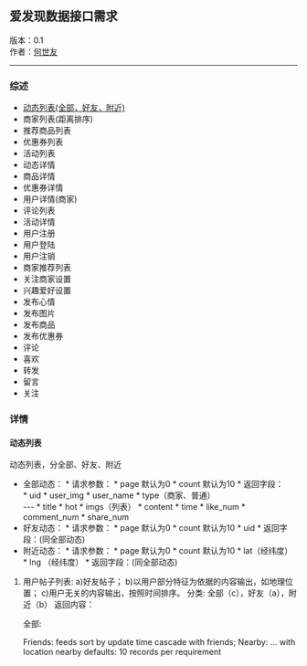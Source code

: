 爱发现数据接口需求
---------
版本：0.1  
作者：[何世友](mailto:ernest.he2009@gmail.com)
***
### 综述
*   [动态列表(全部，好友，附近)](#dtlb)
*   商家列表(距离排序)
*   推荐商品列表
*   优惠券列表
*   活动列表
*   动态详情
*   商品详情
*   优惠券详情
*   用户详情(商家)
*   评论列表
*   活动详情
*   用户注册
*   用户登陆
*   用户注销
*   商家推荐列表
*   关注商家设置
*   兴趣爱好设置
*   发布心情
*   发布图片
*   发布商品
*   发布优惠券
*   评论
*   喜欢
*   转发
*   留言
*   关注 

### 详情
#### <a id="dtlb">动态列表</a>
动态列表，分全部、好友、附近
 
 * 全部动态：
       * 请求参数：
         * page 默认为0
         * count 默认为10
       * 返回字段：  
	    * uid
	    * user_img
	    * user_name
	    * type（商家、普通）  
       --- 
	    * title
	    * hot
	    * imgs（列表）
	    * content
	    * time
	    * like_num
	    * comment_num
	    * share_num
 * 好友动态：
       * 请求参数：
         * page 默认为0
         * count 默认为10
         * uid
       * 返回字段：(同全部动态) 
 * 附近动态：
       * 请求参数：
         * page 默认为0
         * count 默认为10
         * lat（经纬度）
         * lng （经纬度）
       * 返回字段：(同全部动态) 
 

1. 用户帖子列表:
    a)好友帖子；
    b)以用户部分特征为依据的内容输出，如地理位置；
    c)用户无关的内容输出，按照时间排序。
    分类:
        全部（c），好友（a），附近（b）
    返回内容：
        
    全部:
        
    Friends:
        feeds sort by update time cascade with friends;
    Nearby:
        ... with location nearby
    defaults:
        10 records per requirement       
